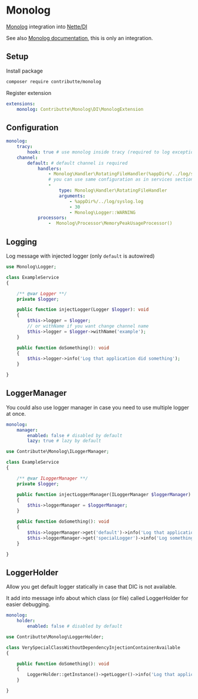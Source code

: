 # Monolog

[Monolog](https://github.com/Seldaek/monolog/) integration into [Nette/DI](https://github.com/nette/di)

See also [Monolog documentation](https://github.com/Seldaek/monolog#documentation), this is only an integration.

## Setup

Install package

```bash
composer require contributte/monolog
```

Register extension

```yaml
extensions:
    monolog: Contributte\Monolog\DI\MonologExtension
```

## Configuration

```yaml
monolog:
    tracy:
        hook: true # use monolog inside tracy (required to log exceptions with monolog)
    channel:
        default: # default channel is required
            handlers:
                - Monolog\Handler\RotatingFileHandler(%appDir%/../log/syslog.log, 30, Monolog\Logger::WARNING)
                # you can use same configuration as in services section (with setup, type, arguments, etc.)
                -
                    type: Monolog\Handler\RotatingFileHandler
                    arguments:
                        - %appDir%/../log/syslog.log
                        - 30
                        - Monolog\Logger::WARNING
            processors:
                -  Monolog\Processor\MemoryPeakUsageProcessor()
```

## Logging

Log message with injected logger (only `default` is autowired)

```php
use Monolog\Logger;

class ExampleService
{

    /** @var Logger **/
    private $logger;

    public function injectLogger(Logger $logger): void
    {
        $this->logger = $logger;
        // or withName if you want change channel name
        $this->logger = $logger->withName('example');
    }

    public function doSomething(): void
    {
        $this->logger->info('Log that application did something');
    }

}
```

## LoggerManager

You could also use logger manager in case you need to use multiple logger at once.

```yaml
monolog:
    manager:
        enabled: false # disabled by default
        lazy: true # lazy by default
```

```php
use Contributte\Monolog\ILoggerManager;

class ExampleService
{

    /** @var ILoggerManager **/
    private $logger;

    public function injectLoggerManager(ILoggerManager $loggerManager): void
    {
        $this->loggerManager = $loggerManager;
    }

    public function doSomething(): void
    {
        $this->loggerManager->get('default')->info('Log that application did something');
        $this->loggerManager->get('specialLogger')->info('Log something very special')
    }

}
```

## LoggerHolder

Allow you get default logger statically in case that DIC is not available.

It add into message info about which class (or file) called LoggerHolder for easier debugging.

```yaml
monolog:
    holder:
        enabled: false # disabled by default
```

```php
use Contributte\Monolog\LoggerHolder;

class VerySpecialClassWithoutDependencyInjectionContainerAvailable
{

    public function doSomething(): void
    {
        LoggerHolder::getInstance()->getLogger()->info('Log that application did something');
    }

}
```

